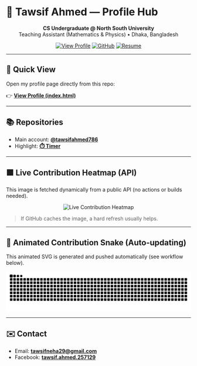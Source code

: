 # 🌌 Tawsif Ahmed — Profile Hub


<p align="center">
  <b>CS Undergraduate @ North South University</b><br/>
  Teaching Assistant (Mathematics & Physics) • Dhaka, Bangladesh
</p>

<p align="center">
  <a href="./index.html"><img alt="View Profile" src="https://img.shields.io/badge/View_Profile-Index.html-blue?logo=html5"></a>
  <a href="https://github.com/tawsifahmed786"><img alt="GitHub" src="https://img.shields.io/badge/GitHub-tawsifahmed786-black?logo=github"></a>
  <a href="./resume.pdf"><img alt="Resume" src="https://img.shields.io/badge/Resume-PDF-informational?logo=adobeacrobatreader"></a>
</p>

---

## 🔭 Quick View
Open my profile page directly from this repo:

👉 **[View Profile (index.html)](./index.html)**

---

## 📚 Repositories
- Main account: **[@tawsifahmed786](https://github.com/tawsifahmed786)**
- Highlight: **[⏱️ Timer](https://github.com/tawsifahmed786/timer)**

---

## 🟩 Live Contribution Heatmap (API)
This image is fetched dynamically from a public API (no actions or builds needed).

<p align="center">
  <img src="https://github-contributions-api.jogruber.de/v4/tawsifahmed786?y=last&format=svg" alt="Live Contribution Heatmap" />
</p>

> If GitHub caches the image, a hard refresh usually helps.

---

## 🐍 Animated Contribution Snake (Auto-updating)
This animated SVG is generated and pushed automatically (see workflow below).

<p align="center">
  <img src="https://raw.githubusercontent.com/tawsifahmed786/tawsifahmed786/output/github-contribution-grid-snake.svg" alt="Snake animation" />
</p>

---

## ✉️ Contact
- Email: **[tawsifneha29@gmail.com](mailto:tawsifneha29@gmail.com)**
- Facebook: **[tawsif.ahmed.257129](https://www.facebook.com/tawsif.ahmed.257129)**
